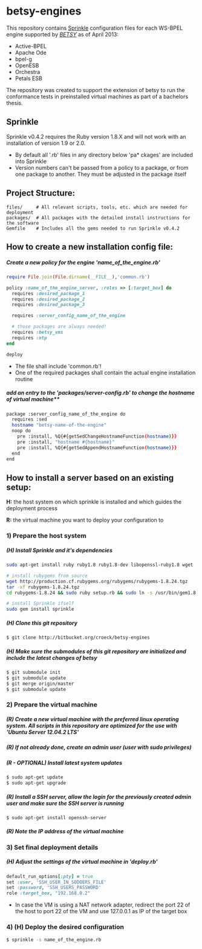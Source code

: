 betsy-engines
=============

This repository contains [Sprinkle](https://github.com/crafterm/sprinkle) configuration files for each WS-BPEL engine supported by *[BETSY](https://github.com/uniba-dsg/betsy)* as of April 2013:

* Active-BPEL
* Apache Ode
* bpel-g
* OpenESB
* Orchestra
* Petals ESB

The repository was created to support the extension of betsy to run the conformance tests in preinstalled virtual machines as part of a bachelors thesis.

## Sprinkle


Sprinkle v0.4.2 requires the Ruby version 1.8.X and will not work with an installation of version 1.9 or 2.0.

* By default all '.rb' files in any directory below 'pa* ckages' are included into Sprinkle
* Version numbers can't be passed from a policy to a package, or from one package to another. They must be adjusted in the package itself

## Project Structure:

    files/     # All relevant scripts, tools, etc. which are needed for deployment
    packages/  # All packages with the detailed install instructions for the software
    Gemfile    # Includes all the gems needed to run Sprinkle v0.4.2


## How to create a new installation config file:

##### Create a new policy for the engine 'name_of_the_engine.rb'

```ruby
require File.join(File.dirname(__FILE__),'common.rb')

policy :name_of_the_engine_server, :roles => [:target_box] do
  requires :desired_package_1
  requires :desired_package_2
  requires :desired_package_3

  requires :server_config_name_of_the_engine

  # those packages are always needed!
  requires :betsy_vms
  requires :ntp
end

deploy
```

* The file shall include 'common.rb'!
* One of the required packages shall contain the actual engine installation routine

##### add an entry to the 'packages/server-config.rb' to change the hostname of virtual machine**

```bash
package :server_config_name_of_the_engine do
  requires :sed
  hostname "betsy-name-of-the-engine"
  noop do
    pre :install, %Q{#{getSedChangeHostnameFunction(hostname)}}
    pre :install, "hostname #{hostname}"
    pre :install, %Q{#{getSedAppendHostnameFunction(hostname)}}
  end
end
```

## How to install a server based on an existing setup:

__H:__
the host system on which sprinkle is installed and which guides the deployment process

__R:__
the virtual machine you want to deploy your configuration to

### 1) Prepare the host system

##### (H) Install Sprinkle and it's dependencies

```bash
sudo apt-get install ruby ruby1.8 ruby1.8-dev libopenssl-ruby1.8 wget

# install rubygems from source
wget http://production.cf.rubygems.org/rubygems/rubygems-1.8.24.tgz
tar -xf rubygems-1.8.24.tgz
cd rubygems-1.8.24 && sudo ruby setup.rb && sudo ln -s /usr/bin/gem1.8 /usr/bin/gem

# install Sprinkle ifself
sudo gem install sprinkle
```

##### (H) Clone this git repository

```bash
$ git clone http://bitbucket.org/croeck/betsy-engines
```

##### (H) Make sure the submodules of this git repository are initialized and include the latest changes of betsy

```bash
$ git submodule init
$ git submodule update
$ git merge origin/master
$ git submodule update
```

### 2) Prepare the virtual machine

##### (R) Create a new virtual machine with the preferred linux operating system. All scripts in this repository are optimized for the use with 'Ubuntu Server 12.04.2 LTS'

##### (R) If not already done, create an admin user (user with sudo privileges)

##### (R - OPTIONAL) Install latest system updates

```bash
$ sudo apt-get update
$ sudo apt-get upgrade
```

##### (R) Install a SSH server, allow the login for the previously created admin user and make sure the SSH server is running

```bash
$ sudo apt-get install openssh-server
```

##### (R) Note the IP address of the virtual machine

### 3) Set final deployment details

##### (H) Adjust the settings of the virtual machine in 'deploy.rb'

```ruby
default_run_options[:pty] = true
set :user, 'SSH_USER_IN_SODOERS_FILE'
set :password, 'SSH_USERS_PASSWORD'
role :target_box, "192.168.0.2"
```

* In case the VM is using a NAT network adapter, redirect the port 22 of the host to port 22 of the VM and use 127.0.0.1 as IP of the target box

### 4) (H) Deploy the desired configuration

```bash
$ sprinkle -s name_of_the_engine.rb
```
